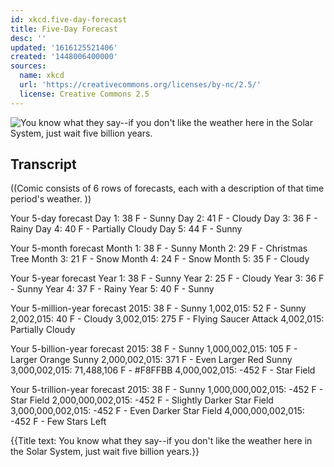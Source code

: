 ```yaml
---
id: xkcd.five-day-forecast
title: Five-Day Forecast
desc: ''
updated: '1616125521406'
created: '1448006400000'
sources:
  name: xkcd
  url: 'https://creativecommons.org/licenses/by-nc/2.5/'
  license: Creative Commons 2.5
---
```

![You know what they say--if you don't like the weather here in the Solar System, just wait five billion years.](https://imgs.xkcd.com/comics/five_day_forecast.png)

## Transcript
((Comic consists of 6 rows of forecasts, each with a description of that time period's weather. ))

Your 5-day forecast
Day 1: 38 F - Sunny
Day 2: 41 F - Cloudy
Day 3: 36 F - Rainy
Day 4: 40 F - Partially Cloudy
Day 5: 44 F - Sunny

Your 5-month forecast
Month 1: 38 F - Sunny
Month 2: 29 F - Christmas Tree
Month 3: 21 F - Snow
Month 4: 24 F - Snow
Month 5: 35 F - Cloudy

Your 5-year forecast
Year 1: 38 F - Sunny
Year 2: 25 F - Cloudy
Year 3: 36 F - Sunny
Year 4: 37 F - Rainy
Year 5: 40 F - Sunny

Your 5-million-year forecast
2015: 38 F - Sunny
1,002,015: 52 F - Sunny
2,002,015: 40 F - Cloudy
3,002,015: 275 F - Flying Saucer Attack
4,002,015: Partially Cloudy

Your 5-billion-year forecast
2015: 38 F - Sunny
1,000,002,015: 105 F - Larger Orange Sunny
2,000,002,015: 371 F - Even Larger Red Sunny
3,000,002,015: 71,488,106 F - #F8FFBB
4,000,002,015: -452 F - Star Field

Your 5-trillion-year forecast
2015: 38 F - Sunny
1,000,000,002,015: -452 F - Star Field
2,000,000,002,015: -452 F - Slightly Darker Star Field
3,000,000,002,015: -452 F - Even Darker Star Field
4,000,000,002,015: -452 F - Few Stars Left


{{Title text: You know what they say--if you don't like the weather here in the Solar System, just wait five billion years.}}
